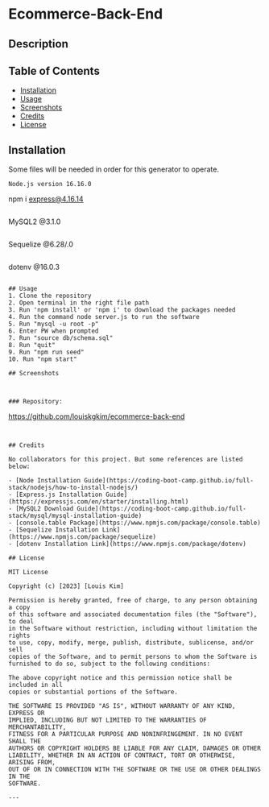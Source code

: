 # Ecommerce-Back-End

## Description


## Table of Contents

- [Installation](#installation)
- [Usage](#usage)
- [Screenshots](#screenshots)
- [Credits](#credits)
- [License](#license)

## Installation
Some files will be needed in order for this generator to operate.

```
Node.js version 16.16.0

```
npm i express@4.16.14
```

```
MySQL2 @3.1.0
```

```
Sequelize @6.28/.0
```

```
dotenv @16.0.3
```

## Usage
1. Clone the repository
2. Open terminal in the right file path
3. Run 'npm install' or 'npm i' to download the packages needed
4. Run the command node server.js to run the software
5. Run "mysql -u root -p"
6. Enter PW when prompted
7. Run "source db/schema.sql"
8. Run "quit"
9. Run "npm run seed"
10. Run "npm start"

## Screenshots



### Repository:
```
https://github.com/louiskgkim/ecommerce-back-end
```


## Credits

No collaborators for this project. But some references are listed below:

- [Node Installation Guide](https://coding-boot-camp.github.io/full-stack/nodejs/how-to-install-nodejs/)
- [Express.js Installation Guide](https://expressjs.com/en/starter/installing.html)
- [MySQL2 Download Guide](https://coding-boot-camp.github.io/full-stack/mysql/mysql-installation-guide)
- [console.table Package](https://www.npmjs.com/package/console.table)
- [Sequelize Installation Link](https://www.npmjs.com/package/sequelize)
- [dotenv Installation Link](https://www.npmjs.com/package/dotenv)

## License

MIT License

Copyright (c) [2023] [Louis Kim]

Permission is hereby granted, free of charge, to any person obtaining a copy
of this software and associated documentation files (the "Software"), to deal
in the Software without restriction, including without limitation the rights
to use, copy, modify, merge, publish, distribute, sublicense, and/or sell
copies of the Software, and to permit persons to whom the Software is
furnished to do so, subject to the following conditions:

The above copyright notice and this permission notice shall be included in all
copies or substantial portions of the Software.

THE SOFTWARE IS PROVIDED "AS IS", WITHOUT WARRANTY OF ANY KIND, EXPRESS OR
IMPLIED, INCLUDING BUT NOT LIMITED TO THE WARRANTIES OF MERCHANTABILITY,
FITNESS FOR A PARTICULAR PURPOSE AND NONINFRINGEMENT. IN NO EVENT SHALL THE
AUTHORS OR COPYRIGHT HOLDERS BE LIABLE FOR ANY CLAIM, DAMAGES OR OTHER
LIABILITY, WHETHER IN AN ACTION OF CONTRACT, TORT OR OTHERWISE, ARISING FROM,
OUT OF OR IN CONNECTION WITH THE SOFTWARE OR THE USE OR OTHER DEALINGS IN THE
SOFTWARE.

---
